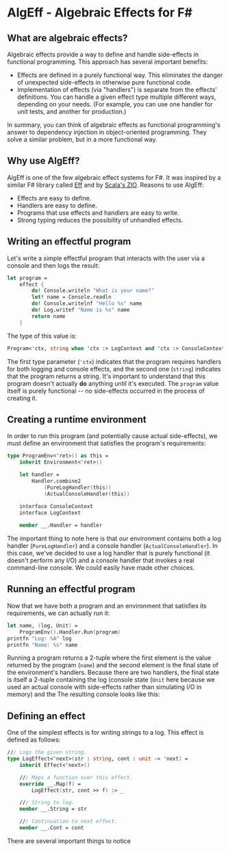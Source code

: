# AlgEff - Algebraic Effects for F#
## What are algebraic effects?
Algebraic effects provide a way to define and handle side-effects in  functional programming. This approach has several important benefits:
* Effects are defined in a purely functional way. This eliminates the danger of unexpected side-effects in otherwise pure functional code.
* Implementation of effects (via "handlers") is separate from the effects' definitions. You can handle a given effect type multiple different ways, depending on your needs. (For example, you can use one handler for unit tests, and another for production.)

In summary, you can think of algebraic effects as functional programming's answer to dependency injection in object-oriented programming. They solve a similar problem, but in a more functional way.
## Why use AlgEff?
AlgEff is one of the few algebraic effect systems for F#. It was inspired by a similar F# library called [Eff](https://github.com/palladin/Eff) and by [Scala's ZIO](https://zio.dev/). Reasons to use AlgEff:
* Effects are easy to define.
* Handlers are easy to define.
* Programs that use effects and handlers are easy to write.
* Strong typing reduces the possibility of unhandled effects.
## Writing an effectful program
Let's write a simple effectful program that interacts with the user via a console and then logs the result:
```fsharp
let program =
    effect {
        do! Console.writeln "What is your name?"
        let! name = Console.readln
        do! Console.writelnf "Hello %s" name
        do! Log.writef "Name is %s" name
        return name
    }
```
The type of this value is:
```fsharp
Program<'ctx, string when 'ctx :> LogContext and 'ctx :> ConsoleContext>
```
The first type parameter (`'ctx`) indicates that the program requires handlers for both logging and console effects, and the second one (`string`) indicates that the program returns a string. It's important to understand that this program doesn't actually **do** anything until it's executed. The `program` value itself is purely functional -- no side-effects occurred in the process of creating it.
## Creating a runtime environment
In order to run this program (and potentially cause actual side-effects), we must define an environment that satisfies the program's requirements:
```fsharp
type ProgramEnv<'ret>() as this =
    inherit Environment<'ret>()

    let handler =
        Handler.combine2
            (PureLogHandler(this))
            (ActualConsoleHandler(this))
    
    interface ConsoleContext
    interface LogContext

    member __.Handler = handler
```
The important thing to note here is that our environment contains both a log handler (`PureLogHandler`) and a console handler (`ActualConsoleHandler`). In this case, we've decided to use a log handler that is purely functional (it doesn't perform any I/O) and a console handler that invokes a real command-line console. We could easily have made other choices.
## Running an effectful program
Now that we have both a program and an environment that satisfies its requirements, we can actually run it:
```fsharp
let name, (log, Unit) =
    ProgramEnv().Handler.Run(program)
printfn "Log: %A" log
printfn "Name: %s" name
```
Running a program returns a 2-tuple where the first element is the value returned by the program (`name`) and the second element is the final state of the environment's handlers. Because there are two handlers, the final state is itself a 2-tuple containing the log (console state (`Unit` here because we used an actual console with side-effects rather than simulating I/O in memory) and the 
The resulting console looks like this:

## Defining an effect
One of the simplest effects is for writing strings to a log. This effect is defined as follows:
```fsharp
/// Logs the given string.
type LogEffect<'next>(str : string, cont : unit -> 'next) =
    inherit Effect<'next>()

    /// Maps a function over this effect.
    override __.Map(f) =
        LogEffect(str, cont >> f) :> _

    /// String to log.
    member __.String = str

    /// Continuation to next effect.
    member __.Cont = cont
```
There are several important things to notice 
<!--stackedit_data:
eyJoaXN0b3J5IjpbMTU5MzUxMjU5NSwxNjc5Mjk4NTkwLDM1Nj
MzODQzOSwtMTYyMTM5NzEzOF19
-->